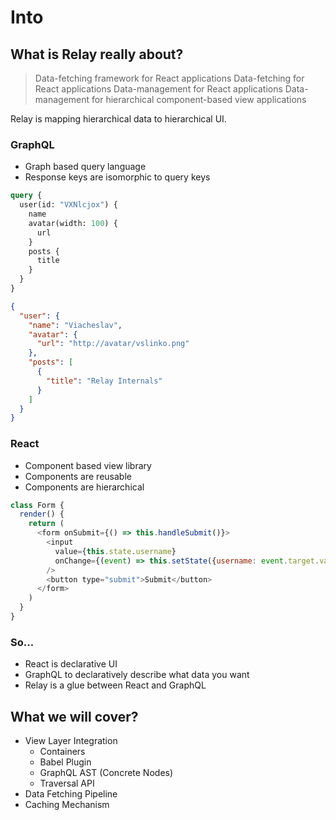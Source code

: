 # Into

## What is Relay really about?

> Data-fetching framework for React applications
> Data-fetching for React applications
> Data-management for React applications
> Data-management for hierarchical component-based view applications

Relay is mapping hierarchical data to hierarchical UI.

### GraphQL

* Graph based query language
* Response keys are isomorphic to query keys

```graphql
query {
  user(id: "VXNlcjox") {
    name
    avatar(width: 100) {
      url
    }
    posts {
      title
    }
  }
}
```

```json
{
  "user": {
    "name": "Viacheslav",
    "avatar": {
      "url": "http://avatar/vslinko.png"
    },
    "posts": [
      {
        "title": "Relay Internals"
      }
    ]
  }
}
```

### React

* Component based view library
* Components are reusable
* Components are hierarchical

```js
class Form {
  render() {
    return (
      <form onSubmit={() => this.handleSubmit()}>
        <input
          value={this.state.username}
          onChange={(event) => this.setState({username: event.target.value})}
        />
        <button type="submit">Submit</button>
      </form>
    )
  }
}
```

### So...

* React is declarative UI
* GraphQL to declaratively describe what data you want
* Relay is a glue between React and GraphQL

## What we will cover?

* View Layer Integration
  * Containers
  * Babel Plugin
  * GraphQL AST (Concrete Nodes)
  * Traversal API
* Data Fetching Pipeline
* Caching Mechanism
